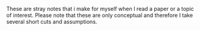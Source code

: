 These are stray notes that i make for myself when I read a paper or a topic of interest. Please note that these are only conceptual and therefore I take several short cuts and assumptions.

